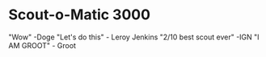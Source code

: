 Scout-o-Matic 3000
==================

"Wow" -Doge
"Let's do this" - Leroy Jenkins
"2/10 best scout ever" -IGN
"I AM GROOT" - Groot
